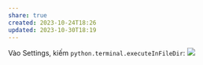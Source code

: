 ```yaml
---
share: true
created: 2023-10-24T18:26
updated: 2023-10-30T18:19
---
```


Vào Settings, kiếm `python.terminal.executeInFileDir`:
![](https://i.imgur.com/9JZzZRp.png)
